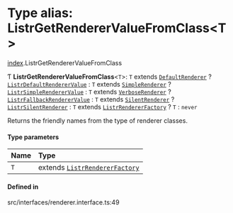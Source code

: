 # Type alias: ListrGetRendererValueFromClass<T\>

[index](../modules/index.md).ListrGetRendererValueFromClass

Ƭ **ListrGetRendererValueFromClass**<`T`\>: `T` extends [`DefaultRenderer`](../classes/renderer_default_renderer.DefaultRenderer.md) ? [`ListrDefaultRendererValue`](index.ListrDefaultRendererValue.md) : `T` extends [`SimpleRenderer`](../classes/renderer_simple_renderer.SimpleRenderer.md) ? [`ListrSimpleRendererValue`](index.ListrSimpleRendererValue.md) : `T` extends [`VerboseRenderer`](../classes/renderer_verbose_renderer.VerboseRenderer.md) ? [`ListrFallbackRendererValue`](index.ListrFallbackRendererValue.md) : `T` extends [`SilentRenderer`](../classes/renderer_silent_renderer.SilentRenderer.md) ? [`ListrSilentRenderer`](index.ListrSilentRenderer.md) : `T` extends [`ListrRendererFactory`](index.ListrRendererFactory.md) ? `T` : `never`

Returns the friendly names from the type of renderer classes.

#### Type parameters

| Name | Type |
| :------ | :------ |
| `T` | extends [`ListrRendererFactory`](index.ListrRendererFactory.md) |

#### Defined in

src/interfaces/renderer.interface.ts:49
